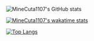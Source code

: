 ![MineCuta1107's GitHub stats](https://github-readme-stats.vercel.app/api?username=MineCuta1107&show_icons=true&theme=radical)

[![MineCuta1107's wakatime stats](https://github-readme-stats.vercel.app/api/wakatime?username=MineCuta1107)](https://github.com/MineCuta1107/MineCuta1107)

[![Top Langs](https://github-readme-stats.vercel.app/api/top-langs/?username=MineCuta1107)](https://github.com/MineCuta1107/MineCuta1107)
